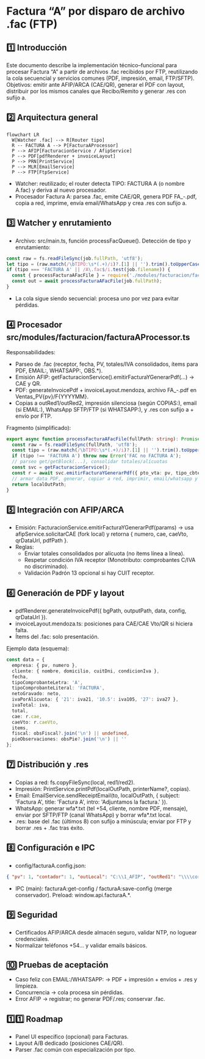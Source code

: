# Factura “A” por disparo de archivo .fac (FTP)

## 1️⃣ Introducción
Este documento describe la implementación técnico–funcional para procesar Factura “A” a partir de archivos .fac recibidos por FTP, reutilizando la cola secuencial y servicios comunes (PDF, impresión, email, FTP/SFTP). Objetivos: emitir ante AFIP/ARCA (CAE/QR), generar el PDF con layout, distribuir por los mismos canales que Recibo/Remito y generar .res con sufijo a.

## 2️⃣ Arquitectura general
```mermaid
flowchart LR
  W[Watcher .fac] --> R[Router tipo]
  R -- FACTURA A --> P[FacturaAProcessor]
  P --> AFIP[FacturacionService / AfipService]
  P --> PDF[pdfRenderer + invoiceLayout]
  P --> PRN[PrintService]
  P --> MLR[EmailService]
  P --> FTP[FtpService]
```
- Watcher: reutilizado; el router detecta TIPO: FACTURA A (o nombre A.fac) y deriva al nuevo procesador.
- Procesador Factura A: parsea .fac, emite CAE/QR, genera PDF FA_<PV-4>-<NUM-8>.pdf, copia a red, imprime, envía email/WhatsApp y crea .res con sufijo a.

## 3️⃣ Watcher y enrutamiento
- Archivo: src/main.ts, función processFacQueue(). Detección de tipo y enrutamiento:
```ts
const raw = fs.readFileSync(job.fullPath, 'utf8');
let tipo = (raw.match(/\bTIPO:\s*(.+)/i)?.[1] || '').trim().toUpperCase();
if (tipo === 'FACTURA A' || /A\.fac$/i.test(job.filename)) {
  const { processFacturaAFacFile } = require('./modules/facturacion/facturaAProcessor');
  const out = await processFacturaAFacFile(job.fullPath);
}
```
- La cola sigue siendo secuencial: procesa uno por vez para evitar pérdidas.

## 4️⃣ Procesador src/modules/facturacion/facturaAProcessor.ts
Responsabilidades:
- Parseo de .fac (receptor, fecha, PV, totales/IVA consolidados, ítems para PDF, EMAIL:, WHATSAPP:, OBS.*).
- Emisión AFIP: getFacturacionService().emitirFacturaYGenerarPdf(...) → CAE y QR.
- PDF: generateInvoicePdf + invoiceLayout.mendoza, archivo FA_<PV-4>-<NUM-8>.pdf en Ventas_PV{pv}/F{YYYYMM}.
- Copias a outRed1/outRed2, impresión silenciosa (según COPIAS:), email (si EMAIL:), WhatsApp SFTP/FTP (si WHATSAPP:), y .res con sufijo a + envío por FTP.

Fragmento (simplificado):
```ts
export async function processFacturaAFacFile(fullPath: string): Promise<string> {
  const raw = fs.readFileSync(fullPath, 'utf8');
  const tipo = (raw.match(/\bTIPO:\s*(.+)/i)?.[1] || '').trim().toUpperCase();
  if (tipo !== 'FACTURA A') throw new Error('FAC no FACTURA A');
  // parseo get/getBlock(...), consolidar totales/alícuotas
  const svc = getFacturacionService();
  const r = await svc.emitirFacturaYGenerarPdf({ pto_vta: pv, tipo_cbte: 1, fecha, cuit_receptor, razon_social_receptor, condicion_iva_receptor, neto, iva, total } as any);
  // armar data PDF, generar, copiar a red, imprimir, email/whatsapp y .res (sufijo 'a')
  return localOutPath;
}
```

## 5️⃣ Integración con AFIP/ARCA
- Emisión: FacturacionService.emitirFacturaYGenerarPdf(params) → usa afipService.solicitarCAE (fork local) y retorna { numero, cae, caeVto, qrDataUrl, pdfPath }.
- Reglas:
  - Enviar totales consolidados por alícuota (no ítems línea a línea).
  - Respetar condición IVA receptor (Monotributo: comprobantes C/IVA no discriminado).
  - Validación Padrón 13 opcional si hay CUIT receptor.

## 6️⃣ Generación de PDF y layout
- pdfRenderer.generateInvoicePdf({ bgPath, outputPath, data, config, qrDataUrl }).
- invoiceLayout.mendoza.ts: posiciones para CAE/CAE Vto/QR si hiciera falta.
- Ítems del .fac: solo presentación.

Ejemplo data (esquema):
```ts
const data = {
  empresa: { pv, numero },
  cliente: { nombre, domicilio, cuitDni, condicionIva },
  fecha,
  tipoComprobanteLetra: 'A',
  tipoComprobanteLiteral: 'FACTURA',
  netoGravado: neto,
  ivaPorAlicuota: { '21': iva21, '10.5': iva105, '27': iva27 },
  ivaTotal: iva,
  total,
  cae: r.cae,
  caeVto: r.caeVto,
  items,
  fiscal: obsFiscal?.join('\n') || undefined,
  pieObservaciones: obsPie?.join('\n') || ''
};
```

## 7️⃣ Distribución y .res
- Copias a red: fs.copyFileSync(local, red1/red2).
- Impresión: PrintService.printPdf(localOutPath, printerName?, copias).
- Email: EmailService.sendReceiptEmail(to, localOutPath, { subject: 'Factura A', title: 'Factura A', intro: 'Adjuntamos la factura.' }).
- WhatsApp: generar wfa*.txt (tel +54, cliente, nombre PDF, mensaje), enviar por SFTP/FTP (canal WhatsApp) y borrar wfa*.txt local.
- .res: base del .fac (últimos 8) con sufijo a minúscula; enviar por FTP y borrar .res + .fac tras éxito.

## 8️⃣ Configuración e IPC
- config/facturaA.config.json:
```json
{ "pv": 1, "contador": 1, "outLocal": "C:\\1_AFIP", "outRed1": "\\\\correo\\backup\\FACTURAS", "outRed2": "\\\\server2008\\backup\\FACTURAS", "printerName": "HP" }
```
- IPC (main): facturaA:get-config / facturaA:save-config (merge conservador). Preload: window.api.facturaA.*.

## 9️⃣ Seguridad
- Certificados AFIP/ARCA desde almacén seguro, validar NTP, no loguear credenciales.
- Normalizar teléfonos +54… y validar emails básicos.

## 🔟 Pruebas de aceptación
- Caso feliz con EMAIL:/WHATSAPP: → PDF + impresión + envíos + .res y limpieza.
- Concurrencia → cola procesa sin pérdidas.
- Error AFIP → registrar; no generar PDF/.res; conservar .fac.

## 1️⃣1️⃣ Roadmap
- Panel UI específico (opcional) para Facturas.
- Layout A/B dedicado (posiciones CAE/QR).
- Parser .fac común con especialización por tipo.